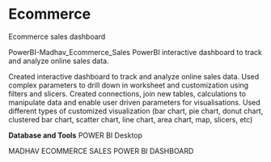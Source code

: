 # Ecommerce
Ecommerce sales dashboard

PowerBI-Madhav_Ecommerce_Sales
PowerBI interactive dashboard to track and analyze online sales data.

Created interactive dashboard to track and analyze online sales data.
Used complex parameters to drill down in worksheet and customization using filters and slicers.
Created connections, join new tables, calculations to manipulate data and enable user driven parameters for visualisations.
Used different types of customized visualization (bar chart, pie chart, donut chart, clustered bar chart, scatter chart, line chart, area chart, map, slicers, etc)


**Database and Tools**
POWER BI Desktop

MADHAV ECOMMERCE SALES POWER BI DASHBOARD
